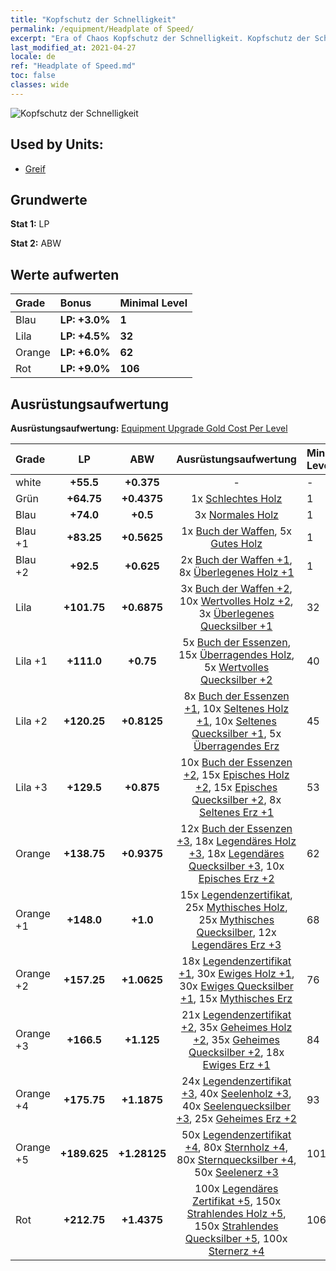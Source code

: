 ```yaml
---
title: "Kopfschutz der Schnelligkeit"
permalink: /equipment/Headplate of Speed/
excerpt: "Era of Chaos Kopfschutz der Schnelligkeit. Kopfschutz der Schnelligkeit"
last_modified_at: 2021-04-27
locale: de
ref: "Headplate of Speed.md"
toc: false
classes: wide
---
```


  ![Kopfschutz der Schnelligkeit](/images/e/e_1032.png)

## Used by Units:

* [Greif](/de/units/Griffin/) 


## Grundwerte
 **Stat 1:** LP

 **Stat 2:** ABW

## Werte aufwerten

  |     Grade    |   Bonus | Minimal Level | 
  |:-------------|:--------|:--------------| 
  | Blau | **LP: +3.0%** | **1** | 
  | Lila | **LP: +4.5%** | **32** | 
  | Orange | **LP: +6.0%** | **62** | 
  | Rot | **LP: +9.0%** | **106** | 


## Ausrüstungsaufwertung
 **Ausrüstungsaufwertung:** [Equipment Upgrade Gold Cost Per Level](/equipment/EquipmentUpgradeCostPerLevel/) 

  |          Grade      | LP | ABW | Ausrüstungsaufwertung | Minimal Level |
  |:--------------------|:---------:|:---------:|:----------------:|:--------------|
  | white | **+55.5** | **+0.375** | - | - |
  | Grün | **+64.75** | **+0.4375** | 1x [Schlechtes Holz](/ItemsDE/mat_1/) | 1 |
  | Blau | **+74.0** | **+0.5** | 3x [Normales Holz](/ItemsDE/mat_7/) | 1 |
  | Blau +1 | **+83.25** | **+0.5625** | 1x [Buch der Waffen](/ItemsDE/mat_18/), 5x [Gutes Holz](/ItemsDE/mat_13/) | 1 |
  | Blau +2 | **+92.5** | **+0.625** | 2x [Buch der Waffen +1](/ItemsDE/mat_25/), 8x [Überlegenes Holz +1](/ItemsDE/mat_20/) | 1 |
  | Lila | **+101.75** | **+0.6875** | 3x [Buch der Waffen +2](/ItemsDE/mat_32/), 10x [Wertvolles Holz +2](/ItemsDE/mat_27/), 3x [Überlegenes Quecksilber +1](/ItemsDE/mat_21/) | 32 |
  | Lila +1 | **+111.0** | **+0.75** | 5x [Buch der Essenzen](/ItemsDE/mat_39/), 15x [Überragendes Holz](/ItemsDE/mat_34/), 5x [Wertvolles Quecksilber +2](/ItemsDE/mat_28/) | 40 |
  | Lila +2 | **+120.25** | **+0.8125** | 8x [Buch der Essenzen +1](/ItemsDE/mat_46/), 10x [Seltenes Holz +1](/ItemsDE/mat_41/), 10x [Seltenes Quecksilber +1](/ItemsDE/mat_42/), 5x [Überragendes Erz](/ItemsDE/mat_33/) | 45 |
  | Lila +3 | **+129.5** | **+0.875** | 10x [Buch der Essenzen +2](/ItemsDE/mat_53/), 15x [Episches Holz +2](/ItemsDE/mat_48/), 15x [Episches Quecksilber +2](/ItemsDE/mat_49/), 8x [Seltenes Erz +1](/ItemsDE/mat_40/) | 53 |
  | Orange | **+138.75** | **+0.9375** | 12x [Buch der Essenzen +3](/ItemsDE/mat_60/), 18x [Legendäres Holz +3](/ItemsDE/mat_55/), 18x [Legendäres Quecksilber +3](/ItemsDE/mat_56/), 10x [Episches Erz +2](/ItemsDE/mat_47/) | 62 |
  | Orange +1 | **+148.0** | **+1.0** | 15x [Legendenzertifikat](/ItemsDE/mat_67/), 25x [Mythisches Holz](/ItemsDE/mat_62/), 25x [Mythisches Quecksilber](/ItemsDE/mat_63/), 12x [Legendäres Erz +3](/ItemsDE/mat_54/) | 68 |
  | Orange +2 | **+157.25** | **+1.0625** | 18x [Legendenzertifikat +1](/ItemsDE/mat_74/), 30x [Ewiges Holz +1](/ItemsDE/mat_69/), 30x [Ewiges Quecksilber +1](/ItemsDE/mat_70/), 15x [Mythisches Erz](/ItemsDE/mat_61/) | 76 |
  | Orange +3 | **+166.5** | **+1.125** | 21x [Legendenzertifikat +2](/ItemsDE/mat_81/), 35x [Geheimes Holz +2](/ItemsDE/mat_76/), 35x [Geheimes Quecksilber +2](/ItemsDE/mat_77/), 18x [Ewiges Erz +1](/ItemsDE/mat_68/) | 84 |
  | Orange +4 | **+175.75** | **+1.1875** | 24x [Legendenzertifikat +3](/ItemsDE/mat_88/), 40x [Seelenholz +3](/ItemsDE/mat_83/), 40x [Seelenquecksilber +3](/ItemsDE/mat_84/), 25x [Geheimes Erz +2](/ItemsDE/mat_75/) | 93 |
  | Orange +5 | **+189.625** | **+1.28125** | 50x [Legendenzertifikat +4](/ItemsDE/mat_95/), 80x [Sternholz +4](/ItemsDE/mat_90/), 80x [Sternquecksilber +4](/ItemsDE/mat_91/), 50x [Seelenerz +3](/ItemsDE/mat_82/) | 101 |
  | Rot | **+212.75** | **+1.4375** | 100x [Legendäres Zertifikat +5](/ItemsDE/mat_102/), 150x [Strahlendes Holz +5](/ItemsDE/mat_97/), 150x [Strahlendes Quecksilber +5](/ItemsDE/mat_98/), 100x [Sternerz +4](/ItemsDE/mat_89/) | 106 |

